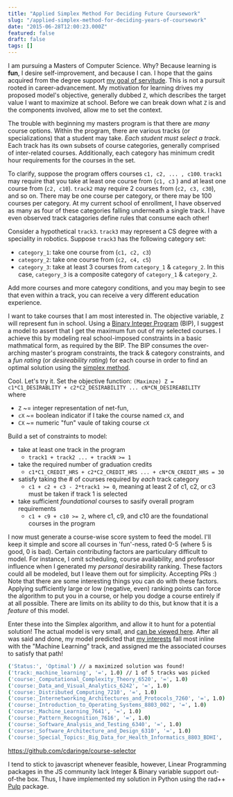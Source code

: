 ```yaml
---
title: "Applied Simplex Method For Deciding Future Coursework"
slug: "/applied-simplex-method-for-deciding-years-of-coursework"
date: "2015-06-28T12:00:23.000Z"
featured: false
draft: false
tags: []
---
```


I am pursuing a Masters of Computer Science. Why? Because learning is **fun**, I
desire self-improvement, and because I can. I hope that the gains acquired from
the degree support
[my goal of servitude](http://cdaringe.com/about/#workphilosophy). This is not a
pursuit rooted in career-advancement. My motivation for learning drives my
proposed model's objective, generally dubbed `Z`, which describes the target
value I want to maximize at school. Before we can break down what `Z` is and the
components involved, allow me to set the context.

The trouble with beginning my masters program is that there are _many_ course
options. Within the program, there are various tracks (or specializations) that
a student may take. _Each student must select a track_. Each track has its own
subsets of course categories, generally comprised of inter-related courses.
Additionally, each category has minimum credit hour requirements for the courses
in the set.

To clarify, suppose the program offers courses `c1, c2, ... , c100`. `track1`
may require that you take at least one course from (`c1, c3` ) and at least one
course from (`c2, c10`). `track2` may require 2 courses from (`c2, c3, c30`),
and so on. There may be one course per category, or there may be 100 courses per
category. At my current school of enrollment, I have observed as many as four of
these categories falling underneath a single track. I have even observed track
catagories define rules that consume each other!

Consider a hypothetical `track3`. `track3` may represent a CS degree with a
speciality in robotics. Suppose `track3` has the following category set:

- `category_1`: take one course from (`c1, c2, c3`)
- `category_2`: take one course from (`c2, c4, c5`)
- `category_3`: take at least 3 courses from `category_1` & `category_2`. In
  this case, `category_3` is a composite category of `category_1` &
  `category_2`.

Add more courses and more category conditions, and you may begin to see that
even within a track, you can receive a very different education experience.

I want to take courses that I am most interested in. The objective variable, `Z`
will represent fun in school. Using a
[Binary Integer Program](https://en.wikipedia.org/wiki/Integer_programming)
(BIP), I suggest a model to assert that I get the maximum fun out of my selected
courses. I achieve this by modeling real school-imposed constraints in a basic
mathmatical form, as required by the BIP. The BIP consumes the over-arching
master's program constraints, the track & category constraints, and a _fun
rating_ (or _desireability rating_) for each course in order to find an optimal
solution using the
[simplex method](https://en.wikipedia.org/wiki/Simplex_algorithm).

Cool. Let's try it. Set the objective function:
`(Maximze) Z = c1*C1_DESIRABLITY + c2*C2_DESIRABILITY ... cN*CN_DESIREABILITY`
<br>where

- `Z` ~= integer representation of net-fun,
- `cX` ~= boolean indicator if I take the course named `cX`, and
- `CX` ~= numeric "fun" vaule of taking course `cX`

Build a set of constraints to model:

- take at least one track in the program
  - `track1 + track2 ... + trackN >= 1`
- take the required number of graduation credits
  - `c1*C1_CREDIT_HRS + c2*C2_CREDIT_HRS ... + cN*CN_CREDIT_HRS = 30`
- satisfy taking the # of courses required by _each_ track category
  - `c1 + c2 + c3 - 2*track1 >= 0`, meaning at least 2 of c1, c2, or c3 must be
    taken if track 1 is selected
- take sufficient _foundational_ courses to sasify overall program requirements
  - `c1 + c9 + c10 >= 2`, where c1, c9, and c10 are the foundational courses in
    the program

I now must generate a course-wise score system to feed the model. I'll keep it
simple and score all courses in 'fun'-ness, rated 0-5 (where 5 is good, 0 is
bad). Certain contributing factors are particulary difficult to model. For
instance, I omit scheduling, course availability, and professor influence when I
generated my _personal_ desirability ranking. These factors could all be
modeled, but I leave them out for simplicity. Accepting PRs :) Note that there
are some interesting things you can do with these factors. Applying sufficiently
large or low (negative, even) ranking points can force the algorithm to put you
in a course, or help you dodge a course entirely if at all possible. There are
limits on its ability to do this, but know that it is a _feature_ of this model.

Enter these into the Simplex algorithm, and allow it to hunt for a potential
solution! The actual model is very small, and
[can be viewed here](https://github.com/cdaringe/course-selector/blob/master/main.py).
After all was said and done, my model predicted that
[my interests](https://github.com/cdaringe/course-selector/blob/master/ex/my-courses.js)
fall most inline with the "Machine Learning" track, and assigned me the
associated courses to satisfy that path!

```bash
('Status:', 'Optimal') // a maximized solution was found!
('track:_machine_learning', '=', 1.0) // 1 of 5 tracks was picked
('course:_Computational_Complexity_Theory_6520', '=', 1.0)
('course:_Data_and_Visual_Analytics_6242', '=', 1.0)
('course:_Distributed_Computing_7210', '=', 1.0)
('course:_Internetworking_Architectures_and_Protocols_7260', '=', 1.0)
('course:_Introduction_to_Operating_Systems_8803_002', '=', 1.0)
('course:_Machine_Learning_7641', '=', 1.0)
('course:_Pattern_Recognition_7616', '=', 1.0)
('course:_Software_Analysis_and_Testing_6340', '=', 1.0)
('course:_Software_Architecture_and_Design_6310', '=', 1.0)
('course:_Special_Topics:_Big_Data_for_Health_Informatics_8803_BDHI', '=', 1.0)
```

https://github.com/cdaringe/course-selector

I tend to stick to javascript whenever feasible, however, Linear Programming
packages in the JS community lack Integer & Binary variable support out-of-the
box. Thus, I have implemented my solution in Python using the rad++
[Pulp](http://www.coin-or.org/PuLP/) package.
